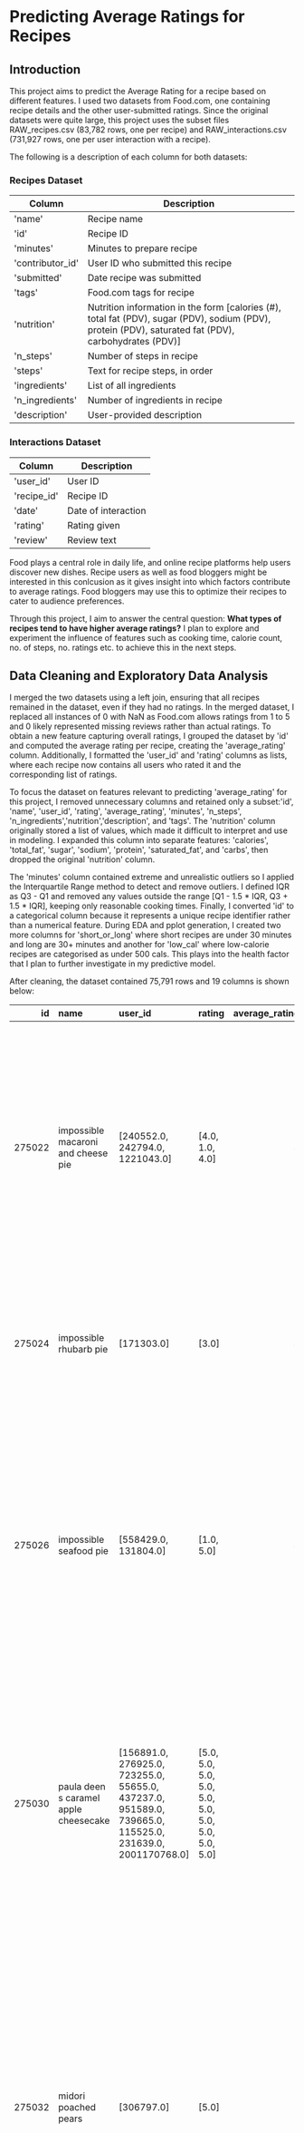 # Predicting Average Ratings for Recipes

## Introduction
This project aims to predict the Average Rating for a recipe based on different features. I used two datasets from Food.com, one containing recipe details and the other user-submitted ratings. Since the original datasets were quite large, this project uses the subset files RAW_recipes.csv (83,782 rows, one per recipe) and RAW_interactions.csv (731,927 rows, one per user interaction with a recipe). 

The following is a description of each column for both datasets:

### Recipes Dataset

| Column         | Description  |
|---------------|-------------|
| 'name'        | Recipe name |
| 'id'          | Recipe ID   |
| 'minutes'     | Minutes to prepare recipe |
| 'contributor_id' | User ID who submitted this recipe |
| 'submitted'   | Date recipe was submitted |
| 'tags'        | Food.com tags for recipe |
| 'nutrition'   | Nutrition information in the form [calories (#), total fat (PDV), sugar (PDV), sodium (PDV), protein (PDV), saturated fat (PDV), carbohydrates (PDV)] |
| 'n_steps'     | Number of steps in recipe |
| 'steps'       | Text for recipe steps, in order |
| 'ingredients'     | List of all ingredients |
| 'n_ingredients'     | Number of ingredients in recipe |
| 'description' | User-provided description |

### Interactions Dataset


| Column       | Description                |
|-------------|----------------------------|
| 'user_id'   | User ID                     |
| 'recipe_id' | Recipe ID                   |
| 'date'      | Date of interaction         |
| 'rating'    | Rating given                |
| 'review'    | Review text                 |


Food plays a central role in daily life, and online recipe platforms help users discover new dishes. Recipe users as well as food bloggers might be interested in this conlcusion as it gives insight into which factors contribute to average ratings. Food bloggers may use this to optimize their recipes to cater to audience preferences. 

Through this project, I aim to answer the central question: **What types of recipes tend to have higher average ratings?** I plan to explore and experiment the influence of features such as cooking time, calorie count, no. of steps, no. ratings etc. to achieve this in the next steps.



## Data Cleaning and Exploratory Data Analysis

I merged the two datasets using a left join, ensuring that all recipes remained in the dataset, even if they had no ratings. In the merged dataset, I replaced all instances of 0 with NaN as Food.com allows ratings from 1 to 5 and 0 likely represented missing reviews rather than actual ratings. To obtain a new feature capturing overall ratings, I grouped the dataset by 'id' and computed the average rating per recipe, creating the 'average_rating' column. Additionally, I formatted the 'user_id' and 'rating' columns as lists, where each recipe now contains all users who rated it and the corresponding list of ratings.

To focus the dataset on features relevant to predicting 'average_rating' for this project, I removed unnecessary columns and retained only a subset:'id', 'name', 'user_id', 'rating', 'average_rating', 'minutes', 'n_steps', 'n_ingredients','nutrition','description', and 'tags'. The 'nutrition' column originally stored a list of values, which made it difficult to interpret and use in modeling. I expanded this column into separate features: 'calories', 'total_fat', 'sugar', 'sodium', 'protein', 'saturated_fat', and 'carbs', then dropped the original 'nutrition' column.

The 'minutes' column contained extreme and unrealistic outliers so I applied the Interquartile Range method to detect and remove outliers. I defined IQR as Q3 - Q1 and removed any values outside the range [Q1 - 1.5 * IQR, Q3 + 1.5 * IQR], keeping only reasonable cooking times. Finally, I converted 'id' to a categorical column because it represents a unique recipe identifier rather than a numerical feature. During EDA and pplot generation, I created two more columns for 'short_or_long' where short recipes are under 30 minutes and long are 30+ minutes and another for 'low_cal' where low-calorie recipes are categorised as under 500 cals. This plays into the health factor that I plan to further investigate in my predictive model.

After cleaning, the dataset contained 75,791 rows and 19 columns is shown below:


|     id | name                                  | user_id                                                                                                 | rating                                             |   average_rating |   minutes |   n_steps |   n_ingredients | description                                                                                                                                                                                                                      | tags                                                                                                                                                                                                                                                                                                                                    |   calories |   total_fat |   sugar |   sodium |   protein |   saturated_fat |   carbs | low_cal   | short_or_long    |
|-------:|:--------------------------------------|:--------------------------------------------------------------------------------------------------------|:---------------------------------------------------|-----------------:|----------:|----------:|----------------:|:---------------------------------------------------------------------------------------------------------------------------------------------------------------------------------------------------------------------------------|:----------------------------------------------------------------------------------------------------------------------------------------------------------------------------------------------------------------------------------------------------------------------------------------------------------------------------------------|-----------:|------------:|--------:|---------:|----------:|----------------:|--------:|:----------|:-----------------|
| 275022 | impossible macaroni and cheese pie    | [240552.0, 242794.0, 1221043.0]                                                                         | [4.0, 1.0, 4.0]                                    |                3 |        50 |        11 |               7 | one of my mom's favorite bisquick recipes. this brings back memories!                                                                                                                                                            | ['60-minutes-or-less', 'time-to-make', 'course', 'main-ingredient', 'preparation', 'main-dish', 'eggs-dairy', 'pasta', 'easy', 'cheese', 'dietary', 'high-calcium', 'high-in-something', 'pasta-rice-and-grains', 'elbow-macaroni']                                                                                                     |      386.1 |          34 |       7 |       24 |        41 |              62 |       8 | True      | Short (<30 mins) |
| 275024 | impossible rhubarb pie                | [171303.0]                                                                                              | [3.0]                                              |                3 |        55 |         6 |               8 | a childhood favorite of mine. my mom loved it because it cut down on how much time to make it.                                                                                                                                   | ['60-minutes-or-less', 'time-to-make', 'course', 'preparation', 'healthy', 'pies-and-tarts', 'desserts', 'pies', 'dietary']                                                                                                                                                                                                             |      377.1 |          18 |     208 |       13 |        13 |              30 |      20 | True      | Short (<30 mins) |
| 275026 | impossible seafood pie                | [558429.0, 131804.0]                                                                                    | [1.0, 5.0]                                         |                3 |        45 |         7 |               9 | this is an oldie but a goodie. mom's stand by for company. good enough for us on a special occasion or if company came over!                                                                                                     | ['60-minutes-or-less', 'time-to-make', 'course', 'main-ingredient', 'preparation', 'very-low-carbs', 'main-dish', 'eggs-dairy', 'seafood', 'crab', 'cheese', 'dietary', 'low-sodium', 'low-calorie', 'low-carb', 'low-in-something', 'shellfish']                                                                                       |      326.6 |          30 |      12 |       27 |        37 |              51 |       5 | True      | Short (<30 mins) |
| 275030 | paula deen s caramel apple cheesecake | [156891.0, 276925.0, 723255.0, 55655.0, 437237.0, 951589.0, 739665.0, 115525.0, 231639.0, 2001170768.0] | [5.0, 5.0, 5.0, 5.0, 5.0, 5.0, 5.0, 5.0, 5.0, 5.0] |                5 |        45 |        11 |               9 | thank you paula deen!  hubby just happened to be watching with me one day when she made these and it will always be requested in our home!  it's very easy to make and such a fun twist on a plain cheesecake.  it's a must try! | ['60-minutes-or-less', 'time-to-make', 'course', 'preparation', 'occasion', 'desserts', 'cheesecake', 'gifts', 'taste-mood', 'sweet']                                                                                                                                                                                                   |      577.7 |          53 |     149 |       19 |        14 |              67 |      21 | False     | Short (<30 mins) |
| 275032 | midori poached pears                  | [306797.0]                                                                                              | [5.0]                                              |                5 |        25 |         8 |               9 | the green colour looks fabulous and the taste is heavenly. serve with a raspberry coulis. keep enough rind of the orange and lemon for garnish.                                                                                  | ['lactose', '30-minutes-or-less', 'time-to-make', 'course', 'main-ingredient', 'cuisine', 'preparation', 'occasion', 'south-west-pacific', 'desserts', 'fruit', 'australian', 'easy', 'beginner-cook', 'dinner-party', 'summer', 'dietary', 'gluten-free', 'seasonal', 'egg-free', 'free-of-something', 'pears', 'taste-mood', 'sweet'] |      386.9 |           0 |     347 |        0 |         1 |               0 |      33 | True      | Short (<30 mins) |

The final cleaned dataset is then used for exploratory data analysis and predictive modeling in the next steps.

I then moved onto univariate analysis. Below is the distribution for the 'average_rating' column:

<iframe
  src="assets/rating_distribution.html"
  width="800"
  height="600"
  frameborder="0"
></iframe>

The distribution of average ratings is heavily skewed towards 5-star ratings, indicating a strong positivity bias in user feedback. This suggests that users are more likely to rate a recipe when they have a positive experience, which is observed in past research as well. It's due several factors including Acquisition-led selection bias where ratings come from purchasers who are already have favourable attitude towards the recipe, Social influence bias where new raters to be influenced by existing high ratings and Under-reporting bias which states results in extreme experiences (either very positive or negative) are more likely to be reported, often skewing ratings towards positivity.

By analyising, cooking time and average ratings, I found no **strong** correlation as high ratings appear across all cooking durations. However, recipes with shorter cooking times seem to have a higher concentration of 4+ star ratings, suggesting that users may prefer recipes that are quicker and easier to prepare.


<iframe
  src="assets/rating_vs_time.html"
  width="800"
  height="600"
  frameborder="0"
></iframe>

The pivot table shows the relationship between number of steps, cooking time, and average ratings. Recipes with fewer steps (0-5) tend to have the highest ratings (4.68), especially for very short (0-15 min) and long (61-120 min) cooking times, suggesting that users favor simpler recipes but also appreciate well-executed complex ones.

| n_steps   |    0-15 |   16-30 |   31-60 |   61-120 |
|:----------|--------:|--------:|--------:|---------:|
| 0-5       | 4.68486 | 4.5957  | 4.58659 |  4.61725 |
| 6-10      | 4.65396 | 4.62428 | 4.59882 |  4.62777 |
| 11-20     | 4.6336  | 4.63392 | 4.61208 |  4.62832 |
| 21+       | 4.63171 | 4.6821  | 4.64464 |  4.63185 |


## Assessment of Missingness

I believe the missingness in rating may be Not Missing At Random (NMAR). If users choose not to rate a recipe because they had a neutral or negative experience, the missing values depend on the unobserved reason for non-response rather than another recorded variable. This suggests NMAR because the missingness itself is related to the underlying (but uncollected) sentiment toward the recipe which may also be impacted by user bias. To determine if the missingness is instead Missing At Random (MAR), we would need additional data. If missingness can be explained by reaons such as user engagement metrics where a user viewed or saved the recipe but didn’t rate it, it would be MAR.


I conducted  missingness permutation tests to determine if the missing values in 'average_rating' depend on other columns such as 'minutes','n_steps', or 'recipe_id'. The results show extremely low p-values for minutes and n_steps (0.000999000999000999), indicating that missingness in 'average_rating' is not random but depends on these columns. This suggests that longer or more complex recipes might be more likely to have missing ratings. However, the test for recipe_id suggests that missingness is independent of the recipe identifier. 

<iframe
  src="assets/missing_distr.html"
  width="800"
  height="600"
  frameborder="0"
></iframe>


The embedded empirical distribution plot visualizes the test statistic for missingness in n_steps. The observed test statistic, marked by the red dashed line, falls far outside the bulk of the empirical distribution, reinforcing the conclusion that missingness is not random and is significantly related to n_steps


## Hypothesis Testing

Given that health-conscious consumers may prefer lower-calorie recipes, calorie content could influence ratings. By randomly shuffling the calorie labels and comparing the observed difference to a null distribution, I aim to analyse whether any association is statistically significant.

Null Hypothesis (H₀): The average rating of recipes does not differ significantly between low-calorie and non-low-calorie recipes.

Alternative Hypothesis (H₁): The average rating of recipes differs significantly between low-calorie and non-low-calorie recipes.

Test Statistic: difference in mean average ratings between the two groups.

Significance Level: significance level (α) is set at 0.05.

Observed Difference in Ratings: 0.0053

P-value: 0.325

Since the p-value (0.325) is much greater than the significance level (0.05), we fail to reject the null hypothesis. This suggests that there is *no strong statistical evidence* that average ratings differ between low-calorie and non-low-calorie recipes.  However, this does not rule out the possibility of a non-linear relationship that the test fails to capture.

## Framing a Prediction Problem

Through this project, I aim to predict our **target variable 'average_rating'** for a recipe using a **regression model** based on other features of the recipe to better understand user preferences. At the time of prediction, we would have access to all columns of the cleaned dataframe so we can use the relevant features like cooking time, no. of steps, calorie range, ingredients etc. However, if a recipe does not have any interactions, we would have to limit to only using recipe specific features and exclude factors like no. of ratings for a recipe.

To evaluate the model's performance, we use Root Mean Squared Error (RMSE) and R² (coefficient of determination). RMSE quantifies the average prediction error, penalizing larger deviations, making it useful for assessing how close the predicted ratings are to actual values. A lower RMSE indicates better predictive accuracy. R² measures how well the model explains variance in the ratings, with values closer to 1 indicating a stronger fit. Using both metrics provides a more comprehensive evaluation—RMSE highlights absolute error magnitude, while R² indicates the proportion of variability captured by the model.

## Baseline Model

My basline model is a linear regression that predicts average recipe ratings using three quantitative features: minutes, n_ingredients, and n_steps. Since all features are numerical, no encoding was needed. The numerical features are standardized using StandardScaler, which centers them by subtracting the mean and scales them to unit variance, ensuring comparable scales.

The model’s performance is evaluated using RMSE (Training RMSE: 0.2770, Testing RMSE: 0.2849) and R² (Training R²: 0.2027, Testing R²: 0.1725). While the RMSE is relatively low, the low R² suggests that the model does not explain much of the variation in ratings. This indicates that factors beyond cooking time, ingredients, and steps—such as user preferences or recipe content—likely influence ratings. To improve the model, I could explore non-linear relationships, additional features, or different modeling approaches to increase R².


## Final Model

To improve my model, I introduced and experimented with the following new features:

1. 'complexity_ratio': computed as cooking time (minutes)/ no. of steps
However, this didn't seem to improve the model so I changed the definition of the complexity_ratio=cooking time/ no. of ingredients. This captures the complexity of recipes as some may be perceived as 'quick and easy' if its a short, minimal ingredient recipe.

2. 'recipe_age': current year-year of recipe submission

3. 'low_cal': encoded categorical variable to binary (dropped later)

I also included categorical variable, Tags (OneHotEncoded): Categorical representation of recipe attributes. 

Using a RandomForestRegressor with GridSearchCV for hyperparameter tuning:
    n_estimators: [100, 200]
    max_depth: [5, 7]
    min_samples_split: [2, 5]
    Preprocessing:
    StandardScaler for numerical features.
    OneHotEncoder for categorical features.

Howevr, the results (Testing RMSE: ~0.6339, Testing R²: ~0.0001) showed that this model is significantly worse than my baseline model.

The next iteration model predicts the average recipe rating using a RandomForestRegressor. The features included are recipe_age (years since submission), complexity_ratio (minutes per step) tags (encoded based on frequency), low_cal (binary feature indicating if calories are less than 500).
The data is preprocessed using StandardScaler for numerical features and FunctionTransformer for the binary low-calorie feature. Hyperparameters for the RandomForestRegressor are set with max_depth=5, min_samples_split=10, and n_estimators=200

Training RMSE: 0.6331, Testing RMSE: 0.6327
Training R²: 0.0091, Testing R²: 0.0039


## Fairness Analysis